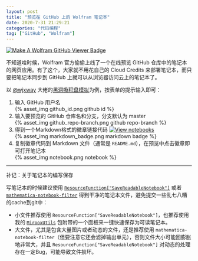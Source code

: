 ```yaml
---
layout: post
title: "预览在 GitHub 上的 Wolfram 笔记本"
date: 2020-7-31 21:29:21
categories: "代码编程"
tag: ["GitHub", "Wolfram"]
---
```


[![Make A Wolfram GitHub Viewer Badge](https://www.wolframcloud.com/obj/github-cloud/notebookviewersource/Images/github_header.png)](https://www.wolframcloud.com/obj/github-cloud/form/BadgeCreation)

<!--more-->

不知道啥时候，Wolfram 官方偷偷上线了一个在线预览 GitHub 仓库中的笔记本的网页应用。有了这个，大家就不用花自己的 Cloud Credits 来部署笔记本，而只要把笔记本同步到 GitHub 上就可以从浏览器访问云上的笔记本了。

以 [@wjxway](https://github.com/wjxway) 大佬的[黑洞吸积盘模拟](https://github.com/wjxway/Realistic_Blackhole_Accretion_Disk)为例，按表单的提示输入即可：

1. 输入 GitHub 用户名 <br/> {% asset_img github_id.png github id %}
2. 输入要预览的 GitHub 仓库名和分支，分支默认为 master <br/> {% asset_img github_repo-branch.png github repo-branch %}
3. 得到一个Markdown格式的徽章链接代码 [![View notebooks](https://wolfr.am/HAAhzkRq)](https://wolfr.am/OphS2N6z)  <br/> {% asset_img markdown_badge.png markdown badge %}
4. 复制徽章代码到 Markdown 文件（通常是 `README.md`），在预览中点击徽章即可打开笔记本 <br/> {% asset_img notebook.png notebook %}

---

补记：关于笔记本的编写保存

写笔记本的时候建议使用 [`ResourceFunction["SaveReadableNotebook"]`](https://resources.wolframcloud.com/FunctionRepository/resources/SaveReadableNotebook) 或者 [`mathematica-notebook-filter`](https://github.com/JP-Ellis/mathematica-notebook-filter) 得到干净的笔记本文件，避免提交一些乱七八糟的cache到git中：

* 小文件推荐使用 `ResourceFunction["SaveReadableNotebook"]`，也推荐使用我的 [`MirooxUtils`](https://github.com/miRoox/MirooxUtils) 包附带的一个面板来一键快速保存为可读笔记本。
* 大文件，尤其是包含大量图片或者动态的文件，还是推荐使用 `mathematica-notebook-filter`（但要注意它还会滤掉输出单元），否则文件大小可能回膨胀地非常大，并且 `ResourceFunction["SaveReadableNotebook"]` 对动态的处理存在一定Bug，可能导致文件损坏。
